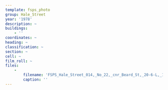 ```yaml
---
template: fsps_photo
group: Hale_Street
year: '1978'
description: ~
buildings:
    - ''
coordinates: ~
heading: ~
classification: ~
section: ~
cell: ~
film_roll: ~
files:
    -
        filename: 'FSPS_Hale_Street_014,_No_22,_cnr_Beard_St,_20-6-L,_1978.png'
        caption: ''
---
```

